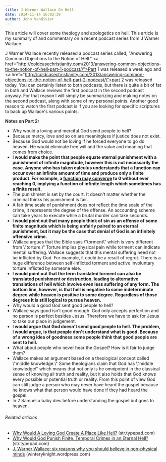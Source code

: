 ```yaml
---
title: J Warner Wallace On Hell
date: 2014-11-14 16:03:39
author: John Vandivier
---
```




This article will cover some theology and apologetics on hell. This article is my summary of and commentary on a recent podcast series from J Warner Wallace.

J Warner Wallace recently released a podcast series called, \"Answering Common Objections to the Notion of Hell.\" <a href=\"http://coldcasechristianity.com/2013/answering-common-objections-to-the-notion-of-hell-part-1-podcast/\">Part 1</a> was released a week ago and <a href=\"http://coldcasechristianity.com/2013/answering-common-objections-to-the-notion-of-hell-part-2-podcast/\">part 2</a> was released today. You can certainly listen to both podcasts, but there is quite a bit of fat in both and Wallace reviews the first podcast in the second podcast anyway. For that reason I will simply be summarizing and making notes on the second podcast, along with some of my personal points. Another good reason to watch the first podcast is if you are looking for specific scriptures to back up Wallace's various points.

<strong>Notes on Part 2:</strong>
<ul>
	<li>Why would a loving and merciful God send people to hell?</li>
	<li>Because mercy, love and so on are meaningless if justice does not exist.</li>
	<li>Because God would not be loving if he forced everyone to go do heaven. He would eliminate free will and the value and meaning that comes from choice.</li>
	<li><strong>I would make the point that people equate eternal punishment with a punishment of infinite magnitude, however this is not necessarily the case. Anyone who has taken calculus understands that a function can occur over an infinite amount of time and produce only a finite product. For example, a <a href=\"http://en.wikipedia.org/w/index.php?title=Limit_(mathematics)&amp;oldid=572918520\">function may converge</a> to 0 without ever reaching 0, implying a function of infinite length which sometimes has a finite result.</strong></li>
	<li>The punishment is set by the court. It doesn't matter whether the criminal thinks his punishment is fair.</li>
	<li>A fair time scale of punishment does not reflect the time scale of the crime, it represents the degree of the offense. An accounting scheme can take years to execute while a brutal murder can take seconds.</li>
	<li><strong>I would point out that many people think of sin as an offense of some finite magnitude which is being unfairly paired to an eternal punishment, but it may be the case that denial of God is an infinitely offensive crime.</strong></li>
	<li>Wallace argues that the Bible says \"torment\" which is very different from \"torture.\" Torture implies physical pain while torment can indicate mental suffering. Wallace suggests that this mental suffering need not be inflicted by God. For example, it could be a result of regret. There is a huge difference between self-inflicted torment and active involuntary torture inflicted by someone else.</li>
	<li><strong>I would point out that the term translated torment can also be translated punishment or destruction, leading to alternative translations of hell which involve even less suffering of any form. The bottom line, however, is that hell is negative to some indeterminate degree while heaven is positive to some degree. Regardless of those degrees it is still logical to pursue heaven.</strong></li>
	<li>Why would a good God sent good people to hell?</li>
	<li>Wallace says good isn't good enough. God only accepts perfection and no person is perfect besides Jesus. Therefore we have to ask for Jesus to take our place in judgement.</li>
	<li><strong>I would argue that God doesn't send good people to hell. The problem, I would argue, is that people don't understand what is good. Because of a wrong idea of goodness some people think that good people are sent to hell.</strong></li>
	<li>What about people who never hear the Gospel? How is it fair to judge them?</li>
	<li>Wallace makes an argument based on a theological concept called \"middle knowledge.\" Some theologians claim that God has \"middle knowledge\" which means that not only is he omnipotent in the classical sense of knowing all truth and reality, but it also holds that God knows every possible or potential truth or reality. From this point of view God can still judge a person who may never have heard the gospel because he knows what that person would have done if they had heard the gospel.</li>
	<li>In 2 Samuel a baby dies before understanding the gospel but goes to heaven.</li>
</ul>
<h6 class=\"zemanta-related-title\" style=\"font-size:1em;\">Related articles</h6>
<ul class=\"zemanta-article-ul\">
	<li class=\"zemanta-article-ul-li\"><a href=\"http://str.typepad.com/weblog/2013/09/why-would-a-loving-god-create-a-place-like-hell.html\" target=\"_blank\">Why Would A Loving God Create A Place Like Hell?</a> (str.typepad.com)</li>
	<li class=\"zemanta-article-ul-li\"><a href=\"http://str.typepad.com/weblog/2013/09/why-would-god-punish-finite-temporal-crimes-in-an-eternal-hell.html\" target=\"_blank\">Why Would God Punish Finite, Temporal Crimes in an Eternal Hell?</a> (str.typepad.com)</li>
	<li class=\"zemanta-article-ul-li\"><a href=\"http://winteryknight.wordpress.com/2013/09/11/j-warner-wallace-six-reasons-why-you-should-believe-in-non-physical-minds/\" target=\"_blank\">J. Warner Wallace: six reasons why you should believe in non-physical minds</a> (winteryknight.wordpress.com)</li>
</ul>